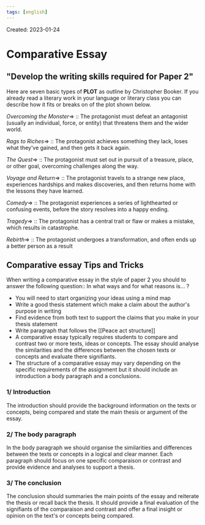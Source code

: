 ```yaml
---
tags: [english] 
---
```

Created: 2023-01-24

# Comparative Essay
## "Develop the writing skills required for Paper 2"
Here are seven basic types of **PLOT** as outline by Christopher Booker. If you already read a literary work in your language or literary class you can describe how it fits or breaks on of the plot shown below.

*Overcoming the Monster*=> :: The protagonist must defeat an antagonist (usually an individual, force, or entity) that threatens them and the wider world. 
<!--SR:!2023-02-03,8,250-->

*Rags to Riches*=> :: The protagonist achieves something they lack, loses what they’ve gained, and then gets it back again. 
<!--SR:!2023-02-18,16,250-->

*The Quest*=> :: The protagonist must set out in pursuit of a treasure, place, or other goal, overcoming challenges along the way. 
<!--SR:!2023-02-16,14,250-->

*Voyage and Return*=> :: The protagonist travels to a strange new place, experiences hardships and makes discoveries, and then returns home with the lessons they have learned. 
<!--SR:!2023-02-05,10,250-->

*Comedy*=> :: The protagonist experiences a series of lighthearted or confusing events, before the story resolves into a happy ending. 
<!--SR:!2023-02-03,8,250-->

*Tragedy*=> :: The protagonist has a central trait or flaw or makes a mistake, which results in catastrophe. 
<!--SR:!2023-02-22,20,250-->

*Rebirth*=> :: The protagonist undergoes a transformation, and often ends up a better person as a result
<!--SR:!2023-02-04,9,250-->

## Comparative essay Tips and Tricks
When writing a comparative essay in the style of paper 2 you should to answer the following question:: In what ways and for what reasons is… ?
<!--SR:!2023-02-05,5,230-->

- You will need to start organizing your ideas using a mind map
- Write a good thesis statement which make a claim about the author's purpose in writing
- Find evidence from both text to support the claims that you make in your thesis statement
- Write paragraph that follows the [[Peace act structure]]
- A comparative essay typically requires students to compare and contrast two or more texts, ideas or concepts. The essay should analyse the similarities and the differences between the chosen texts or concepts and evaluate there signifiants. 
- The structure of a comparative essay may vary depending on the specific requirements of the assignment but it should include an introduction a body paragraph and a conclusions. 

### 1/ Introduction
The introduction should provide the background information on the texts or concepts, being compared and state the main thesis or argument of the essay.

### 2/ The body paragraph
In the body paragraph we should organise the similarities and differences between the texts or concepts in a logical and clear manner. Each paragraph should focus on one specific comparaison or contrast and provide evidence and analyses to support a thesis. 

### 3/ The conclusion
The conclusion should summaries the main points of the essay and reiterate the thesis or recall back the thesis. It should provide a final evaluation of the signifiants of the comparaison and contrast and offer a final insight or opinion on the text's or concepts being compared. 
